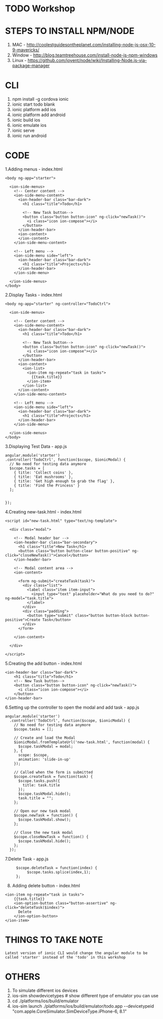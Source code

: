 TODO Workshop
=========================

STEPS TO INSTALL NPM/NODE
=========================
1. MAC - http://coolestguidesontheplanet.com/installing-node-js-osx-10-9-mavericks/
2. Window - http://blog.teamtreehouse.com/install-node-js-npm-windows
3. Linux - https://github.com/joyent/node/wiki/Installing-Node.js-via-package-manager

CLI
=========================
1. npm install -g cordova ionic
2. ionic start todo blank
2. ionic platform add ios
3. ionic platform add android
4. ionic build ios
5. ionic emulate ios
6. ionic serve
7. ionic run android


CODE
========================
1.Adding menus - index.html
```
<body ng-app="starter">

  <ion-side-menus>
    <!-- Center content -->
    <ion-side-menu-content>
      <ion-header-bar class="bar-dark">
        <h1 class="title">Todo</h1>
  
        <!-- New Task button-->
        <button class="button button-icon" ng-click="newTask()">
          <i class="icon ion-compose"></i>
        </button>
      </ion-header-bar>
      <ion-content>
      </ion-content>
    </ion-side-menu-content>
  
    <!-- Left menu -->
    <ion-side-menu side="left">
      <ion-header-bar class="bar-dark">
        <h1 class="title">Projects</h1>
      </ion-header-bar>
    </ion-side-menu>
  
  </ion-side-menus>
</body>
```
2.Display Tasks - index.html
```
<body ng-app="starter" ng-controller="TodoCtrl">

  <ion-side-menus>

    <!-- Center content -->
    <ion-side-menu-content>
      <ion-header-bar class="bar-dark">
        <h1 class="title">Todo</h1>

        <!-- New Task button-->
        <button class="button button-icon" ng-click="newTask()">
          <i class="icon ion-compose"></i>
        </button>
      </ion-header-bar>
      <ion-content>
        <ion-list>
          <ion-item ng-repeat="task in tasks">
            {{task.title}}
          </ion-item>
        </ion-list>
      </ion-content>
    </ion-side-menu-content>

    <!-- Left menu -->
    <ion-side-menu side="left">
      <ion-header-bar class="bar-dark">
        <h1 class="title">Projects</h1>
      </ion-header-bar>
    </ion-side-menu>

  </ion-side-menus>
</body>
```
3.Displaying Test Data - app.js
```
angular.module('starter')
.controller('TodoCtrl', function($scope, $ionicModal) {
  // No need for testing data anymore
  $scope.tasks = [
	{ title: 'Collect coins' },
	{ title: 'Eat mushrooms' },
	{ title: 'Get high enough to grab the flag' },
	{ title: 'Find the Princess' }
  ];


});

```
4.Creating new-task.html - index.html
```
<script id="new-task.html" type="text/ng-template">

  <div class="modal">

	<!-- Modal header bar -->
	<ion-header-bar class="bar-secondary">
	  <h1 class="title">New Task</h1>
	  <button class="button button-clear button-positive" ng-click="closeNewTask()">Cancel</button>
	</ion-header-bar>

	<!-- Modal content area -->
	<ion-content>

	  <form ng-submit="createTask(task)">
		<div class="list">
		  <label class="item item-input">
			<input type="text" placeholder="What do you need to do?" ng-model="task.title">
		  </label>
		</div>
		<div class="padding">
		  <button type="submit" class="button button-block button-positive">Create Task</button>
		</div>
	  </form>

	</ion-content>

  </div>

</script>
```
5.Creating the add button - index.html
```
<ion-header-bar class="bar-dark">
	<h1 class="title">Todo</h1>
	<!-- New Task button-->
	<button class="button button-icon" ng-click="newTask()">
	  <i class="icon ion-compose"></i>
	</button>
</ion-header-bar>
```
6.Setting up the controller to open the modal and add task - app.js
```
angular.module('starter')
  .controller('TodoCtrl', function($scope, $ionicModal) {
    // No need for testing data anymore
    $scope.tasks = [];

    // Create and load the Modal
    $ionicModal.fromTemplateUrl('new-task.html', function(modal) {
      $scope.taskModal = modal;
    }, {
      scope: $scope,
      animation: 'slide-in-up'
    });

    // Called when the form is submitted
    $scope.createTask = function(task) {
      $scope.tasks.push({
        title: task.title
      });
      $scope.taskModal.hide();
      task.title = "";
    };

    // Open our new task modal
    $scope.newTask = function() {
      $scope.taskModal.show();
    };

    // Close the new task modal
    $scope.closeNewTask = function() {
      $scope.taskModal.hide();
    };
  });

```
7.Delete Task - app.js
```
	 $scope.deleteTask = function(index) {
          $scope.tasks.splice(index,1);
	 };
```
8. Adding delete button - index.html
```
<ion-item ng-repeat="task in tasks">
	{{task.title}}
	<ion-option-button class="button-assertive" ng-click="deleteTask($index)">
	  Delete
	</ion-option-button>
</ion-item>
```
THINGS TO TAKE NOTE
============================
```
Latest version of ionic CLI would change the angular module to be called 'starter' instead of the 'todo' in this workshop

```

OTHERS
================
1. To simulate different ios devices
  1. ios-sim showdevicetypes # show different type of emulator you can use
  2. cd ./platforms/ios/build/emulator
  3. ios-sim launch ./platforms/ios/build/emulator/todo.app --devicetypeid "com.apple.CoreSimulator.SimDeviceType.iPhone-6, 8.1"
